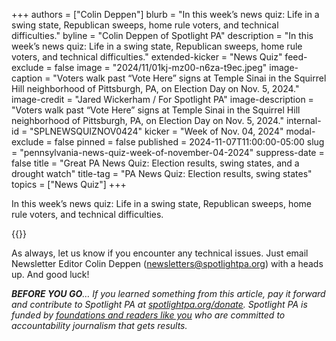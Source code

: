 +++
authors = ["Colin Deppen"]
blurb = "In this week’s news quiz: Life in a swing state, Republican sweeps, home rule voters, and technical difficulties."
byline = "Colin Deppen of Spotlight PA"
description = "In this week’s news quiz: Life in a swing state, Republican sweeps, home rule voters, and technical difficulties."
extended-kicker = "News Quiz"
feed-exclude = false
image = "2024/11/01kj-mz00-n6za-t9ec.jpeg"
image-caption = "Voters walk past “Vote Here” signs at Temple Sinai in the Squirrel Hill neighborhood of Pittsburgh, PA, on Election Day on Nov. 5, 2024."
image-credit = "Jared Wickerham / For Spotlight PA"
image-description = "Voters walk past “Vote Here” signs at Temple Sinai in the Squirrel Hill neighborhood of Pittsburgh, PA, on Election Day on Nov. 5, 2024."
internal-id = "SPLNEWSQUIZNOV0424"
kicker = "Week of Nov. 04, 2024"
modal-exclude = false
pinned = false
published = 2024-11-07T11:00:00-05:00
slug = "pennsylvania-news-quiz-week-of-november-04-2024"
suppress-date = false
title = "Great PA News Quiz: Election results, swing states, and a drought watch"
title-tag = "PA News Quiz: Election results, swing states"
topics = ["News Quiz"]
+++

In this week’s news quiz: Life in a swing state, Republican sweeps, home rule voters, and technical difficulties.

{{<typeform id="01JC3GETMHQJ1H7CCK7DTR88X2" >}}

As always, let us know if you encounter any technical issues. Just email Newsletter Editor Colin Deppen (newsletters@spotlightpa.org) with a heads up. And good luck!

<strong><em>BEFORE YOU GO</em></strong><em>… If you learned something from this article, pay it forward and contribute to Spotlight PA at </em><a href="http://spotlightpa.org/donate"><em>spotlightpa.org/donate</em></a><em>. Spotlight PA is funded by </em><a href="https://www.spotlightpa.org/support"><em>foundations and readers like you</em></a><em> who are committed to accountability journalism that gets results.</em>


